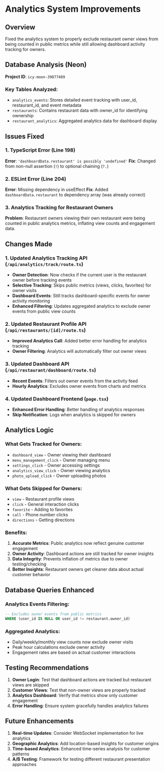 # Analytics System Improvements

## Overview
Fixed the analytics system to properly exclude restaurant owner views from being counted in public metrics while still allowing dashboard activity tracking for owners.

## Database Analysis (Neon)
**Project ID**: `icy-moon-39877489`

### Key Tables Analyzed:
- `analytics_events`: Stores detailed event tracking with user_id, restaurant_id, and event metadata
- `restaurants`: Contains restaurant data with owner_id for identifying ownership
- `restaurant_analytics`: Aggregated analytics data for dashboard display

## Issues Fixed

### 1. TypeScript Error (Line 198)
**Error**: `'dashboardData.restaurant' is possibly 'undefined'`
**Fix**: Changed from non-null assertion (`!`) to optional chaining (`?.`)

### 2. ESLint Error (Line 204)
**Error**: Missing dependency in useEffect
**Fix**: Added `dashboardData.restaurant` to dependency array (was already correct)

### 3. Analytics Tracking for Restaurant Owners
**Problem**: Restaurant owners viewing their own restaurant were being counted in public analytics metrics, inflating view counts and engagement data.

## Changes Made

### 1. Updated Analytics Tracking API (`/api/analytics/track/route.ts`)
- **Owner Detection**: Now checks if the current user is the restaurant owner before tracking events
- **Selective Tracking**: Skips public metrics (views, clicks, favorites) for owner visits
- **Dashboard Events**: Still tracks dashboard-specific events for owner activity monitoring
- **Enhanced Filtering**: Updates aggregated analytics to exclude owner events from public view counts

### 2. Updated Restaurant Profile API (`/api/restaurants/[id]/route.ts`)
- **Improved Analytics Call**: Added better error handling for analytics tracking
- **Owner Filtering**: Analytics will automatically filter out owner views

### 3. Updated Dashboard API (`/api/restaurant/dashboard/route.ts`)
- **Recent Events**: Filters out owner events from the activity feed
- **Hourly Analytics**: Excludes owner events from charts and metrics

### 4. Updated Dashboard Frontend (`page.tsx`)
- **Enhanced Error Handling**: Better handling of analytics responses
- **Skip Notification**: Logs when analytics is skipped for owners

## Analytics Logic

### What Gets Tracked for Owners:
- `dashboard_view` - Owner viewing their dashboard
- `menu_management_click` - Owner managing menu
- `settings_click` - Owner accessing settings
- `analytics_view_click` - Owner viewing analytics
- `photo_upload_click` - Owner uploading photos

### What Gets Skipped for Owners:
- `view` - Restaurant profile views
- `click` - General interaction clicks
- `favorite` - Adding to favorites
- `call` - Phone number clicks
- `directions` - Getting directions

### Benefits:
1. **Accurate Metrics**: Public analytics now reflect genuine customer engagement
2. **Owner Activity**: Dashboard actions are still tracked for owner insights
3. **Data Integrity**: Prevents inflation of metrics due to owner testing/checking
4. **Better Insights**: Restaurant owners get cleaner data about actual customer behavior

## Database Queries Enhanced

### Analytics Events Filtering:
```sql
-- Excludes owner events from public metrics
WHERE (user_id IS NULL OR user_id != restaurant.owner_id)
```

### Aggregated Analytics:
- Daily/weekly/monthly view counts now exclude owner visits
- Peak hour calculations exclude owner activity
- Engagement rates are based on actual customer interactions

## Testing Recommendations

1. **Owner Login**: Test that dashboard actions are tracked but restaurant views are skipped
2. **Customer Views**: Test that non-owner views are properly tracked
3. **Analytics Dashboard**: Verify that metrics show only customer engagement
4. **Error Handling**: Ensure system gracefully handles analytics failures

## Future Enhancements

1. **Real-time Updates**: Consider WebSocket implementation for live analytics
2. **Geographic Analytics**: Add location-based insights for customer origins
3. **Time-based Analytics**: Enhanced time-series analysis for customer patterns
4. **A/B Testing**: Framework for testing different restaurant presentation approaches
